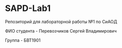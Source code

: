 # SAPD-Lab1
Репозиторий для лабораторной работы №1 по СиАОД

ФИО студента - Перевозчиков Сергей Владимирович

Группа - БВТ1901
